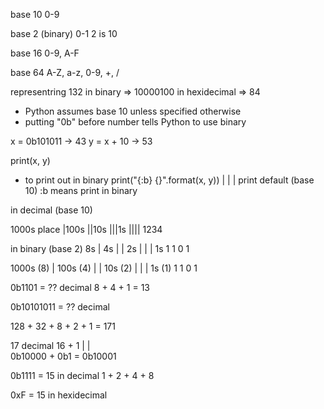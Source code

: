 base 10 0-9

base 2 (binary) 0-1
2 is 10

base 16 0-9, A-F

base 64 A-Z, a-z, 0-9, +, /

representring 132
in binary => 10000100
in hexidecimal => 84

* Python assumes base 10 unless specified otherwise
* putting "0b" before number tells Python to use binary

x = 0b101011 -> 43
y = x + 10 -> 53

print(x, y)

* to print out in binary
    print("{:b} {}".format(x, y))
            |    |
            |    print default (base 10)
            :b means print in binary


in decimal (base 10)

1000s place
|100s
||10s
|||1s
||||
1234

in binary (base 2)
8s
| 4s
| | 2s
| | | 1s
1 1 0 1

1000s (8)
| 100s (4)
| | 10s (2)
| | | 1s (1)
1 1 0 1

0b1101 = ?? decimal
8 + 4 + 1 = 13

0b10101011 = ?? decimal

128 + 32 + 8 + 2 + 1 = 171

17 decimal
  16   +    1
  |         |      
0b10000 + 0b1 = 0b10001


0b1111 = 15 in decimal
1 + 2 + 4 + 8

0xF = 15 in hexidecimal



